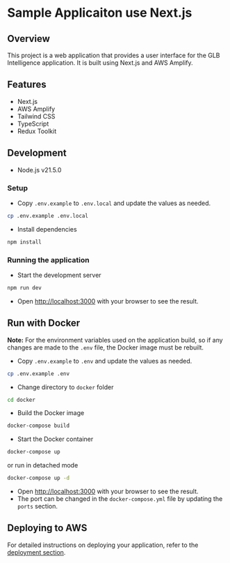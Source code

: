 # Sample Applicaiton use Next.js

## Overview

This project is a web application that provides a user interface for the GLB Intelligence application. It is built using Next.js and AWS Amplify.

## Features

- Next.js
- AWS Amplify
- Tailwind CSS
- TypeScript
- Redux Toolkit

## Development

- Node.js v21.5.0

### Setup

- Copy `.env.example` to `.env.local` and update the values as needed.

```bash
cp .env.example .env.local
```

- Install dependencies

```bash
npm install
```

### Running the application

- Start the development server

```bash
npm run dev
```

- Open [http://localhost:3000](http://localhost:3000) with your browser to see the result.

## Run with Docker

**Note:** For the environment variables used on the application build, so if any changes are made to the `.env` file, the Docker image must be rebuilt.

- Copy `.env.example` to `.env` and update the values as needed.

```bash
cp .env.example .env
```

- Change directory to `docker` folder

```bash
cd docker
```

- Build the Docker image

```bash
docker-compose build
```

- Start the Docker container

```bash
docker-compose up
```

or run in detached mode

```bash
docker-compose up -d
```

- Open [http://localhost:3000](http://localhost:3000) with your browser to see the result.
- The port can be changed in the `docker-compose.yml` file by updating the `ports` section.

## Deploying to AWS

For detailed instructions on deploying your application, refer to the [deployment section](https://docs.amplify.aws/nextjs/start/quickstart/nextjs-pages-router/#deploy-a-fullstack-app-to-aws).
